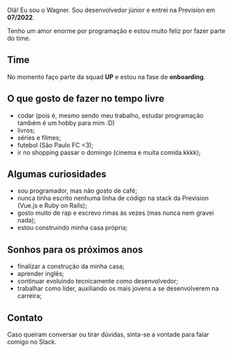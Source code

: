 Olá! Eu sou o Wagner. Sou desenvolvedor júnior e entrei na Prevision em **07/2022**.

Tenho um amor enorme por programação e estou muito feliz por fazer parte do time.

## Time

No momento faço parte da squad **UP** e estou na fase de **onboarding**.

## O que gosto de fazer no tempo livre
- codar (pois é, mesmo sendo meu trabalho, estudar programação também é um hobby para mim :D)
- livros;
- séries e filmes;
- futebol (São Paulo FC <3);
- ir no shopping passar o domingo (cinema e muita comida kkkk);

## Algumas curiosidades
- sou programador, mas não gosto de café;
- nunca tinha escrito nenhuma linha de código na stack da Prevision (Vue.js e Ruby on Rails);
- gosto muito de rap e escrevo rimas às vezes (mas nunca nem gravei nada);
- estou construindo minha casa própria;

## Sonhos para os próximos anos
- finalizar a construção da minha casa;
- aprender inglês;
- continuar evoluindo tecnicamente como desenvolvedor;
- trabalhar como líder, auxiliando os mais jovens a se desenvolverem na carreira;

## Contato
Caso queiram conversar ou tirar dúvidas, sinta-se a vontade para falar comigo no Slack.
